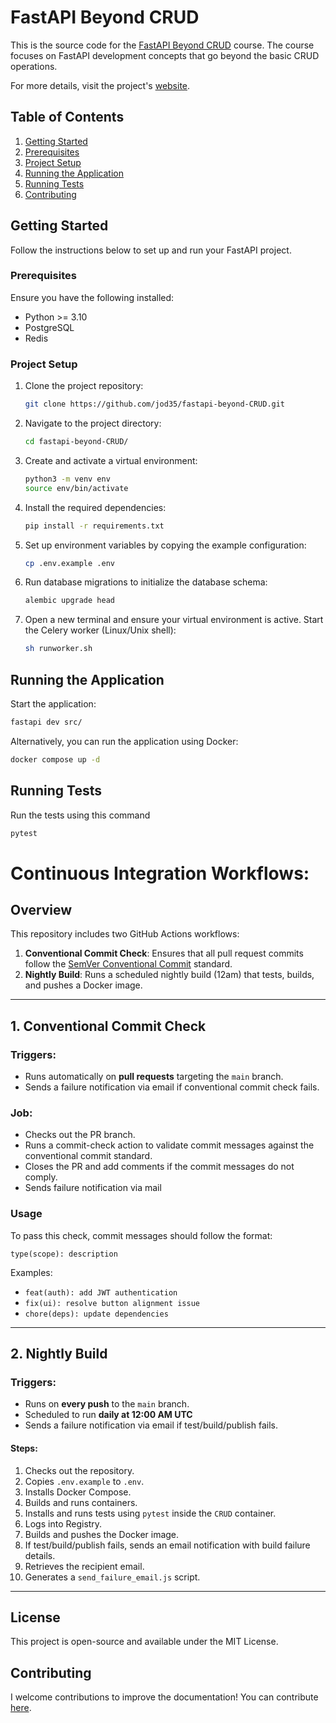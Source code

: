 # FastAPI Beyond CRUD 

This is the source code for the [FastAPI Beyond CRUD](https://youtube.com/playlist?list=PLEt8Tae2spYnHy378vMlPH--87cfeh33P&si=rl-08ktaRjcm2aIQ) course. The course focuses on FastAPI development concepts that go beyond the basic CRUD operations.

For more details, visit the project's [website](https://jod35.github.io/fastapi-beyond-crud-docs/site/).

## Table of Contents

1. [Getting Started](#getting-started)
2. [Prerequisites](#prerequisites)
3. [Project Setup](#project-setup)
4. [Running the Application](#running-the-application)
5. [Running Tests](#running-tests)
6. [Contributing](#contributing)

## Getting Started
Follow the instructions below to set up and run your FastAPI project.

### Prerequisites
Ensure you have the following installed:

- Python >= 3.10
- PostgreSQL
- Redis

### Project Setup
1. Clone the project repository:
    ```bash
    git clone https://github.com/jod35/fastapi-beyond-CRUD.git
    ```
   
2. Navigate to the project directory:
    ```bash
    cd fastapi-beyond-CRUD/
    ```

3. Create and activate a virtual environment:
    ```bash
    python3 -m venv env
    source env/bin/activate
    ```

4. Install the required dependencies:
    ```bash
    pip install -r requirements.txt
    ```

5. Set up environment variables by copying the example configuration:
    ```bash
    cp .env.example .env
    ```

6. Run database migrations to initialize the database schema:
    ```bash
    alembic upgrade head
    ```

7. Open a new terminal and ensure your virtual environment is active. Start the Celery worker (Linux/Unix shell):
    ```bash
    sh runworker.sh
    ```

## Running the Application
Start the application:

```bash
fastapi dev src/
```
Alternatively, you can run the application using Docker:
```bash
docker compose up -d
```
## Running Tests
Run the tests using this command
```bash
pytest
```

# Continuous Integration Workflows:

## Overview
This repository includes two GitHub Actions workflows:
1. **Conventional Commit Check**: Ensures that all pull request commits follow the [SemVer Conventional Commit](https://www.conventionalcommits.org/) standard.
2. **Nightly Build**: Runs a scheduled nightly build (12am) that tests, builds, and pushes a Docker image. 

---

## 1. Conventional Commit Check
### **Triggers**:
- Runs automatically on **pull requests** targeting the `main` branch.
- Sends a failure notification via email if conventional commit check fails.

### **Job:**
- Checks out the PR branch.
- Runs a commit-check action to validate commit messages against the conventional commit standard.
- Closes the PR and add comments if the commit messages do not comply.
- Sends failure notification via mail

### **Usage**
To pass this check, commit messages should follow the format:
```
type(scope): description
```
Examples:
- `feat(auth): add JWT authentication`
- `fix(ui): resolve button alignment issue`
- `chore(deps): update dependencies`

---

## 2. Nightly Build
### **Triggers**:
- Runs on **every push** to the `main` branch.
- Scheduled to run **daily at 12:00 AM UTC**
- Sends a failure notification via email if test/build/publish fails.

#### **Steps:**
1. Checks out the repository.
2. Copies `.env.example` to `.env`.
3. Installs Docker Compose.
4. Builds and runs containers.
5. Installs and runs tests using `pytest` inside the `CRUD` container.
6. Logs into Registry.
7. Builds and pushes the Docker image.
8. If test/build/publish fails, sends an email notification with build failure details.
9. Retrieves the recipient email.
10. Generates a `send_failure_email.js` script.
 

---

## License
This project is open-source and available under the MIT License.



## Contributing
I welcome contributions to improve the documentation! You can contribute [here](https://github.com/jod35/fastapi-beyond-crud-docs).
